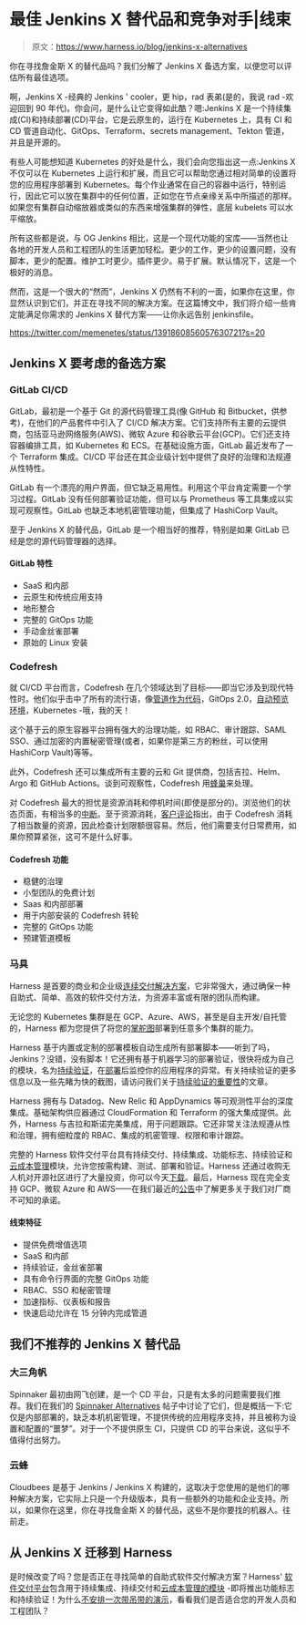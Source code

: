 # 最佳 Jenkins X 替代品和竞争对手|线束

> 原文：<https://www.harness.io/blog/jenkins-x-alternatives>

你在寻找詹金斯 X 的替代品吗？我们分解了 Jenkins X 备选方案，以便您可以评估所有最佳选项。

啊，Jenkins X -经典的 Jenkins ' cooler，更 hip，rad 表弟(是的，我说 rad -欢迎回到 90 年代)。你会问，是什么让它变得如此酷？嗯:Jenkins X 是一个持续集成(CI)和持续部署(CD)平台，它是云原生的，运行在 Kubernetes 上，具有 CI 和 CD 管道自动化、GitOps、Terraform、secrets management、Tekton 管道，并且是开源的。

有些人可能想知道 Kubernetes 的好处是什么，我们会向您指出这一点:Jenkins X 不仅可以在 Kubernetes 上运行和扩展，而且它可以帮助您通过相对简单的设置将您的应用程序部署到 Kubernetes。每个作业通常在自己的容器中运行，特别运行，因此它可以放在集群中的任何位置，正如您在节点亲缘关系中所描述的那样。如果您有集群自动缩放器或类似的东西来增强集群的弹性，底层 kubelets 可以水平缩放。

所有这些都是说，与 OG Jenkins 相比，这是一个现代功能的宝库——当然也让各地的开发人员和工程团队的生活更加轻松。更少的工作，更少的设置问题，没有脚本，更少的配置。维护工时更少。插件更少。易于扩展。默认情况下，这是一个极好的消息。

然而，这是一个很大的“然而”，Jenkins X 仍然有不利的一面，如果你在这里，你显然认识到它们，并正在寻找不同的解决方案。在这篇博文中，我们将介绍一些肯定能满足你需求的 Jenkins X 替代方案——让你永远告别 jenkinsfile。

https://twitter.com/memenetes/status/1391860856057630721?s=20

## Jenkins X 要考虑的备选方案

### GitLab CI/CD

GitLab，最初是一个基于 Git 的源代码管理工具(像 GitHub 和 Bitbucket，供参考)，在他们的产品套件中引入了 CI/CD 解决方案。它们支持所有主要的云提供商，包括亚马逊网络服务(AWS)、微软 Azure 和谷歌云平台(GCP)。它们还支持容器编排工具，如 Kubernetes 和 ECS。在基础设施方面，GitLab 最近发布了一个 Terraform 集成。CI/CD 平台还在其企业级计划中提供了良好的治理和法规遵从性特性。

GitLab 有一个漂亮的用户界面，但它缺乏易用性。利用这个平台肯定需要一个学习过程。GitLab 没有任何部署验证功能，但可以与 Prometheus 等工具集成以实现可观察性。GitLab 也缺乏本地机密管理功能，但集成了 HashiCorp Vault。

至于 Jenkins X 的替代品，GitLab 是一个相当好的推荐，特别是如果 GitLab 已经是您的源代码管理器的选择。

#### GitLab 特性

*   SaaS 和内部
*   云原生和传统应用支持
*   地形整合
*   完整的 GitOps 功能
*   手动金丝雀部署
*   原始的 Linux 安装

### Codefresh

就 CI/CD 平台而言，Codefresh 在几个领域达到了目标——即当它涉及到现代特性时。他们似乎击中了所有的流行语，像[管道作为代码](https://harness.io/blog/devops/pipeline-as-code/)，GitOps 2.0，[自动预览环境](https://codefresh.io/docs/docs/testing/automatic-preview-environments/)，Kubernetes -哦，我的天！

这个基于云的原生容器平台拥有强大的治理功能，如 RBAC、审计跟踪、SAML SSO、通过加密的内置秘密管理(或者，如果你是第三方的粉丝，可以使用 HashiCorp Vault)等等。

此外，Codefresh 还可以集成所有主要的云和 Git 提供商，包括吉拉、Helm、Argo 和 GitHub Actions。谈到可观察性，Codefresh 用[蜂巢](https://www.honeycomb.io/)来处理。

对 Codefresh 最大的担忧是资源消耗和停机时间(即使是部分的)。浏览他们的状态页面，有相当多的[中断](https://status.codefresh.io/uptime?page=1)。至于资源消耗，[客户评论](https://www.g2.com/products/codefresh-codefresh/reviews)指出，由于 Codefresh 消耗了相当数量的资源，因此检查计划限额很容易。然后，他们需要支付日常费用，如果你预算紧张，这可不是什么好事。

#### Codefresh 功能

*   稳健的治理
*   小型团队的免费计划
*   Saas 和内部部署
*   用于内部安装的 Codefresh 转轮
*   完整的 GitOps 功能
*   预建管道模板

### 马具

Harness 是首要的商业和企业级[连续交付解决方案](https://harness.io/platform/continuous-delivery/)，它非常强大，通过确保一种自助式、简单、高效的软件交付方法，为资源丰富或有限的团队而构建。

无论您的 Kubernetes 集群是在 GCP、Azure、AWS，甚至是自主开发/自托管的，Harness 都为您提供了将您的[掌舵图](https://harness.io/blog/continuous-delivery/what-is-helm/)部署到任意多个集群的能力。

Harness 基于内置或定制的部署模板自动生成所有部署脚本——听到了吗，Jenkins？没错，没有脚本！它还拥有基于机器学习的部署验证，很快将成为自己的模块，名为[持续验证](https://harness.io/platform/continuous-delivery/continuous-verification/)，在[部署](https://harness.io/blog/continuous-verification/blue-green-canary-deployment-strategies/)后监控你的应用程序的异常。有关持续验证的更多信息以及一些先睹为快的截图，请访问我们关于[持续验证的重要性](https://harness.io/blog/continuous-verification/importance-of-continuous-verification/)的文章。

Harness 拥有与 Datadog、New Relic 和 AppDynamics 等可观测性平台的深度集成。基础架构供应器通过 CloudFormation 和 Terraform 的强大集成提供。此外，Harness 与吉拉和斯诺完美集成，用于问题跟踪。它还非常关注法规遵从性和治理，拥有细粒度的 RBAC、集成的机密管理、权限和审计跟踪。

完整的 Harness 软件交付平台具有持续交付、持续集成、功能标志、持续验证和[云成本管理](https://harness.io/platform/cloud-cost-management/)模块，允许您按需构建、测试、部署和验证。Harness 还通过收购无人机对开源社区进行了大量投资，你可以今天[下载](https://docs.drone.io/)。最后，Harness 现在完全支持 GCP、微软 Azure 和 AWS——在我们最近的[公告](https://devops.com/harness-empowers-developers-with-cloud-agnostic-end-to-end-software-delivery-platform/)中了解更多关于我们对厂商不可知的承诺。

#### 线束特征

*   提供免费增值选项
*   SaaS 和内部
*   持续验证，金丝雀部署
*   具有命令行界面的完整 GitOps 功能
*   RBAC、SSO 和秘密管理
*   加速指标、仪表板和报告
*   快速启动允许在 15 分钟内完成管道

## 我们不推荐的 Jenkins X 替代品

### 大三角帆

Spinnaker 最初由网飞创建，是一个 CD 平台，只是有太多的问题需要我们推荐。我们在我们的 [Spinnaker Alternatives](https://harness.io/blog/continuous-delivery/spinnaker-alternatives/) 帖子中讨论了它们，但是概括一下:它仅是内部部署的，缺乏本机机密管理，不提供传统的应用程序支持，并且被称为设置和配置的“噩梦”。对于一个不提供原生 CI，只提供 CD 的平台来说，这似乎不值得付出努力。

### 云蜂

Cloudbees 是基于 Jenkins / Jenkins X 构建的，这取决于您使用的是他们的哪种解决方案，它实际上只是一个升级版本，具有一些额外的功能和企业支持。所以，如果你在这里，你在寻找詹金斯 X 的替代品，这些不是你要找的机器人。往前走。

## 从 Jenkins X 迁移到 Harness

是时候改变了吗？您是否正在寻找简单的自助式软件交付解决方案？Harness' [软件交付平台](https://harness.io/platform/)包含用于持续集成、持续交付和[云成本管理的模块](https://harness.io/platform/cloud-cost-management/) -即将推出功能标志和持续验证！为什么[不安排一次带吊带的演示](https://harness.io/platform-demo-request-lp)，看看我们是否适合您的开发人员和工程团队？